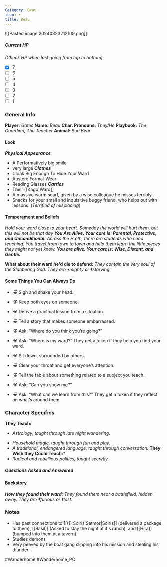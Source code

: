 ```yaml
---
Category: Beau
icon: ☀
title: Beau
---
```

![[Pasted image 20240323212109.png]]
##### Current HP
*(Check HP when lost going from top to bottom)*
- [x] 7 
- [ ] 6
- [ ] 5
- [ ] 4
- [ ] 3
- [ ] 2
- [ ] 1
### General Info
**Player:** *Gates*
**Name:** *Beau*
**Char. Pronouns:** *They/He*
**Playbook:** *The Guardian, The Teacher*
**Animal:** *Sun Bear*
#### Look
***Physical Appearance***
- A Performatively big smile
- very large
***Clothes***
- Cloak Big Enough To Hide Your Ward
- Austere Formal-Wear
- Reading Glasses
***Carries***
- Their [[Kago|Ward]]
- A massive warm scarf, given by a wise colleague he misses terribly.
- Snacks for your small and inquisitive buggy friend, who helps out with lessons. (*Terrified of misplacing*)
#### Temperament and Beliefs
*Hold your ward close to your heart. Someday the world will hurt them, but this will not be that day*
***You Are Alive. Your care is: Parental, Protective, and Unconditional.***
*Across the Hæth, there are students who need teaching. You travel from town to town and help them learn the little pieces they might not yet know.* 
***You are alive. Your care is: Wise, Distant, and Gentle.***

**What about their ward he'd die to defend:**
*They contain the very soul of the Slobbering God. They are •mighty or ‡starving.*
#### Some Things You Can Always Do
- Ѭ Sigh and shake your head.
- Ѭ Keep both eyes on someone.
- Ѭ Derive a practical lesson from a situation.
- Ѭ Tell a story that makes someone embarrassed.
- Ѭ Ask: “Where do you think you’re going?”
- Ѭ Ask: “Where is my ward?” They get a token if they help you find your ward.

- Ѭ Sit down, surrounded by others.
- Ѭ Clear your throat and get everyone’s attention.
- Ѭ Tell the table about something related to a subject you teach.
- Ѭ Ask: “Can you show me?”
- Ѭ Ask: “What can we learn from this?” They get a token if they reflect on what’s around them
### Character Specifics
**They Teach:**
* *Astrology, taught through late night wandering.*
- *Household magic, taught through fun and play.*
- *A traditional, endangered language, taught through conversation.*
**They Wish they Could Teach:***
- *Radical and rebellious politics, taught secretly.*
##### Questions Asked and Answered

#### Backstory
***How they found their ward:***
*They found them near a battlefield, hidden away. They are ‡furious or ‡lost.*
### Notes
- Has past connections to [[(1) Solris Satmor|Solris]] (delivered a package to them), [[Basil]] (Asked to stay the night at it's ranch), and [[Hira]] (bumped into them at a tavern). 
- Studies demons
- Very peeved by the boat gang slipping into his mission and stealing his thunder.

#Wanderhome #Wanderhome_PC 